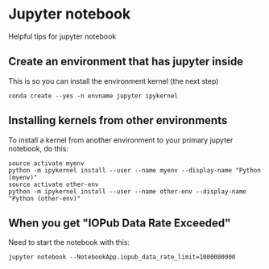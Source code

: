 # Jupyter notebook

Helpful tips for jupyter notebook

## Create an environment that has jupyter inside

This is so you can install the environment kernel (the next step)

```
conda create --yes -n envname jupyter ipykernel
```

## Installing kernels from other environments

To install a kernel from another environment to your primary jupyter notebook, do this:

```
source activate myenv
python -m ipykernel install --user --name myenv --display-name "Python (myenv)"
source activate other-env
python -m ipykernel install --user --name other-env --display-name "Python (other-env)"
```


## When you get "IOPub Data Rate Exceeded"

Need to start the notebook with this:

```
jupyter notebook --NotebookApp.iopub_data_rate_limit=1000000000
```
